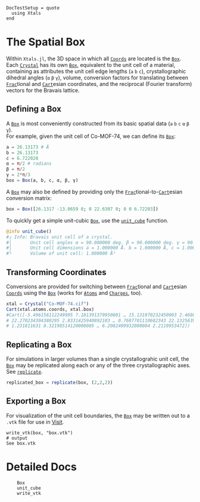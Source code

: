 ```@meta
DocTestSetup = quote
  using Xtals
end
```

# The Spatial Box

Within `Xtals.jl`, the 3D space in which all [`Coords`](@ref) are located is the [`Box`](@ref).  
Each [`Crystal`](@ref) has its own [`Box`](@ref), equivalent to the unit cell of a material, containing as attributes the unit cell edge lengths (`a` `b` `c`), crystallographic dihedral angles (`α` `β` `γ`), volume, conversion factors for translating between [`Frac`](@ref)tional and [`Cart`](@ref)esian coordinates, and the reciprocal (Fourier transform) vectors for the Bravais lattice.

## Defining a Box

A [`Box`](@ref) is most conveniently constructed from its basic spatial data (`a` `b` `c` `α` `β` `γ`).  
For example, given the unit cell of Co-MOF-74, we can define its [`Box`](@ref):

```julia
a = 26.13173 # Å
b = 26.13173
c = 6.722028
α = π/2 # radians
β = π/2
γ = 2*π/3
box = Box(a, b, c, α, β, γ)
```

A [`Box`](@ref) may also be defined by providing only the [`Frac`](@ref)tional-to-[`Cart`](@ref)esian conversion matrix:

```julia
box = Box([26.1317 -13.0659 0; 0 22.6307 0; 0 0 6.72203])
```

To quickly get a simple unit-cubic [`Box`](@ref), use the [`unit_cube`](@ref) function.

```julia
@info unit_cube()
#┌ Info: Bravais unit cell of a crystal.
#│       Unit cell angles α = 90.000000 deg. β = 90.000000 deg. γ = 90.000000 deg.
#│       Unit cell dimensions a = 1.000000 Å. b = 1.000000 Å, c = 1.000000 Å
#└       Volume of unit cell: 1.000000 Å³
```


## Transforming Coordinates

Conversions are provided for switching between [`Frac`](@ref)tional and [`Cart`](@ref)esian [`Coords`](@ref) using the [`Box`](@ref) (works for [`Atoms`](@ref) and [`Charges`](@ref), too).

```julia
xtal = Crystal("Co-MOF-74.cif")
Cart(xtal.atoms.coords, xtal.box)
#Cart([-5.496156112249995 7.181391379950001 … 15.131970232450003 2.4686645331000063;
# 22.270234304380295 2.8331425940892103 … 0.7607701110682343 22.13256395706254;
# 1.231811631 0.32198514120000005 … 6.2082409932000004 2.2119953472])
```


## Replicating a Box

For simulations in larger volumes than a single crystallograhic unit cell, the [`Box`](@ref) may be replicated along each or any of the three crystallographic axes.  
See [`replicate`](@ref).

```julia
replicated_box = replicate(box, (2,2,2))
```

## Exporting a Box

For visualization of the unit cell boundaries, the [`Box`](@ref) may be written out to a `.vtk` file for use in [Visit](https://wci.llnl.gov/simulation/computer-codes/visit/).

```jldoctest; setup=:(box = Box([26.1317 -13.0659 0; 0 22.6307 0; 0 0 6.72203])), output=false
write_vtk(box, "box.vtk")
# output
See box.vtk
```

# Detailed Docs

```@docs
    Box
    unit_cube
    write_vtk
```
